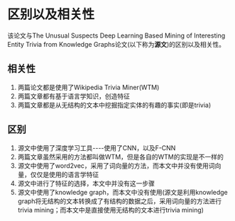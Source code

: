 # 区别以及相关性

该论文与The Unusual Suspects Deep Learning Based Mining of Interesting Entity Trivia from Knowledge Graphs论文(以下称为**源文**)的区别以及相关性。

## 相关性

1. 两篇论文都是使用了Wikipedia Trivia Miner(WTM)
2. 两篇文章都有基于语言学知识，创造特征
3. 两篇文章都是从无结构的文本中挖掘指定实体的有趣的事实(即是trivia)

## 区别

1. 源文中使用了深度学习工具----使用了CNN，以及F-CNN
2. 两篇文章虽然采用的方法都叫做WTM，但是各自的WTM的实现是不一样的
3. 源文中使用了word2vec，采用了词向量的方法，而本文中并没有使用词向量，仅仅是使用的语言学特征
4. 源文中进行了特征的选择，本文中并没有这一步骤
5. 源文中使用了knowledge graph，而本文中没有使用(源文是利用knowledge graph将无结构的文本转换成了有结构的数据之后，采用词向量的方法进行trivia mining；而本文中是直接使用无结构的文本进行trivia mining)